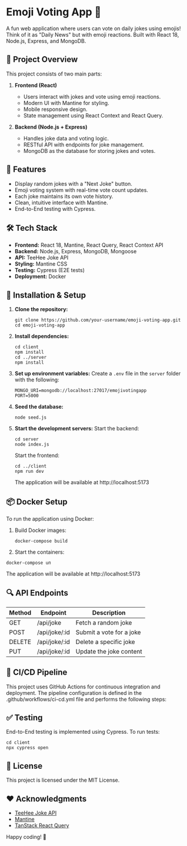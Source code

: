 # Emoji Voting App 🎉

A fun web application where users can vote on daily jokes using emojis! Think of it as "Daily News" but with emoji reactions. Built with React 18, Node.js, Express, and MongoDB.

## 🎯 Project Overview

This project consists of two main parts:

1. **Frontend (React)**

   - Users interact with jokes and vote using emoji reactions.
   - Modern UI with Mantine for styling.
   - Mobile responsive design.
   - State management using React Context and React Query.
2. **Backend (Node.js + Express)**

   - Handles joke data and voting logic.
   - RESTful API with endpoints for joke management.
   - MongoDB as the database for storing jokes and votes.

## 🚀 Features

- Display random jokes with a "Next Joke" button.
- Emoji voting system with real-time vote count updates.
- Each joke maintains its own vote history.
- Clean, intuitive interface with Mantine.
- End-to-End testing with Cypress.

## 🛠️ Tech Stack

- **Frontend:** React 18, Mantine, React Query, React Context API
- **Backend:** Node.js, Express, MongoDB, Mongoose
- **API:** TeeHee Joke API
- **Styling:** Mantine CSS
- **Testing:** Cypress (E2E tests)
- **Deployment:** Docker

## 🔧 Installation & Setup

1. **Clone the repository:**

   ```
   git clone https://github.com/your-username/emoji-voting-app.git
   cd emoji-voting-app
   ```
2. **Install dependencies:**

   ```
   cd client
   npm install
   cd ../server
   npm install
   ```
3. **Set up environment variables:**
   Create a `.env` file in the `server` folder with the following:

   ```
   MONGO_URI=mongodb://localhost:27017/emojivotingapp
   PORT=5000
   ```
4. **Seed the database:**

   ```
   node seed.js
   ```
5. **Start the development servers:**
   Start the backend:

   ```
   cd server
   node index.js
   ```

   Start the frontend:

   ```
   cd ../client
   npm run dev
   ```

   The application will be available at http://localhost:5173

## 📦 Docker Setup

To run the application using Docker:

1. Build Docker images:

   ```
   docker-compose build

   ```
2. Start the containers:

```
docker-compose uп
```

The application will be available at http://localhost:5173

## 🔍 API Endpoints

| Method | Endpoint      | Description              |
| ------ | ------------- | ------------------------ |
| GET    | /api/joke     | Fetch a random joke      |
| POST   | /api/joke/:id | Submit a vote for a joke |
| DELETE | /api/joke/:id | Delete a specific joke   |
| PUT    | /api/joke/:id | Update the joke content  |

## 🚀 CI/CD Pipeline

This project uses GitHub Actions for continuous integration and deployment. The pipeline configuration is defined in the .github/workflows/ci-cd.yml file and performs the following steps:

## ✅ Testing

End-to-End testing is implemented using Cypress. To run tests:

```
cd client
npx cypress open
```

## 📜 License

This project is licensed under the MIT License.

## ❤️ Acknowledgments

- [TeeHee Joke API](https://www.freepublicapis.com/teehee-joke-api)
- [Mantine](https://mantine.dev)
- [TanStack React Query](https://tanstack.com/query/latest)

Happy coding! 🚀
